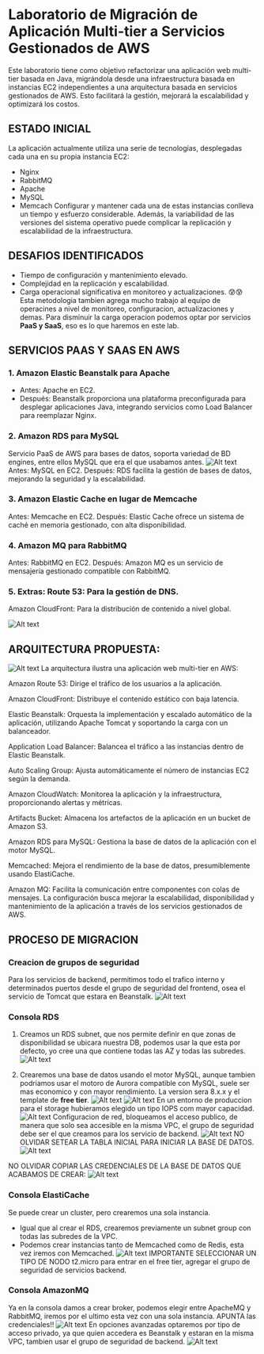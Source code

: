 # Laboratorio de Migración de Aplicación Multi-tier a Servicios Gestionados de AWS

Este laboratorio tiene como objetivo refactorizar una aplicación web multi-tier basada en Java, migrándola desde una infraestructura basada en instancias EC2 independientes a una arquitectura basada en servicios gestionados de AWS. Esto facilitará la gestión, mejorará la escalabilidad y optimizará los costos.

## ESTADO INICIAL
La aplicación actualmente utiliza una serie de tecnologías, desplegadas cada una en su propia instancia EC2:
- Nginx
- RabbitMQ
- Apache
- MySQL
- Memcach
Configurar y mantener cada una de estas instancias conlleva un tiempo y esfuerzo considerable. Además, la variabilidad de las versiones del sistema operativo puede complicar la replicación y escalabilidad de la infraestructura.

## DESAFIOS IDENTIFICADOS
- Tiempo de configuración y mantenimiento elevado.
- Complejidad en la replicación y escalabilidad.
- Carga operacional significativa en monitoreo y actualizaciones.
😰😰 Esta metodologia tambien agrega mucho trabajo al equipo de operacines a nivel de monitoreo, configuracion, actualizaciones y demas. Para disminuir la carga operacion podemos optar por servicios **PaaS y SaaS**, eso es lo que haremos en este lab.


## SERVICIOS PAAS Y SAAS EN AWS

### 1. Amazon Elastic Beanstalk para Apache
- Antes: Apache en EC2.
- Después: Beanstalk proporciona una plataforma preconfigurada para desplegar aplicaciones Java, integrando servicios como Load Balancer para reemplazar Nginx.

### 2. Amazon RDS para MySQL
Servicio PaaS de AWS para bases de datos, soporta variedad de BD engines, entre ellos MySQL que era el que usabamos antes.
![Alt text](image.png)
Antes: MySQL en EC2.
Después: RDS facilita la gestión de bases de datos, mejorando la seguridad y la escalabilidad.

### 3. Amazon Elastic Cache en lugar de Memcache
Antes: Memcache en EC2.
Después: Elastic Cache ofrece un sistema de caché en memoria gestionado, con alta disponibilidad.

### 4. Amazon MQ para RabbitMQ
Antes: RabbitMQ en EC2.
Después: Amazon MQ es un servicio de mensajería gestionado compatible con RabbitMQ.

### 5. Extras: Route 53: Para la gestión de DNS.
Amazon CloudFront: Para la distribución de contenido a nivel global.

![Alt text](static/image-1.png)

## ARQUITECTURA PROPUESTA:
![Alt text](static/image-2.png)
La arquitectura ilustra una aplicación web multi-tier en AWS:

Amazon Route 53: Dirige el tráfico de los usuarios a la aplicación.

Amazon CloudFront: Distribuye el contenido estático con baja latencia.

Elastic Beanstalk: Orquesta la implementación y escalado automático de la aplicación, utilizando Apache Tomcat y soportando la carga con un balanceador.

Application Load Balancer: Balancea el tráfico a las instancias dentro de Elastic Beanstalk.

Auto Scaling Group: Ajusta automáticamente el número de instancias EC2 según la demanda.

Amazon CloudWatch: Monitorea la aplicación y la infraestructura, proporcionando alertas y métricas.

Artifacts Bucket: Almacena los artefactos de la aplicación en un bucket de Amazon S3.

Amazon RDS para MySQL: Gestiona la base de datos de la aplicación con el motor MySQL.

Memcached: Mejora el rendimiento de la base de datos, presumiblemente usando ElastiCache.

Amazon MQ: Facilita la comunicación entre componentes con colas de mensajes.
La configuración busca mejorar la escalabilidad, disponibilidad y mantenimiento de la aplicación a través de los servicios gestionados de AWS.


## PROCESO DE MIGRACION 
### Creacion de grupos de seguridad
Para los servicios de backend, permitimos todo el trafico interno y determinados puertos desde el grupo de seguridad del frontend, osea el servicio de Tomcat que estara en Beanstalk.
![Alt text](static/image-3.png)


### Consola RDS
1. Creamos un RDS subnet, que nos permite definir en que zonas de disponibilidad se ubicara nuestra DB, podemos usar la que esta por defecto, yo cree una que contiene todas las AZ y todas las subredes.
![Alt text](static/image-4.png)

2. Crearemos una base de datos usando el motor MySQL, aunque tambien podriamos usar el motoro de Aurora compatible con MySQL, suele ser mas economico y con mayor rendimiento.
La version sera 8.x.x y el template de **free tier**. 
![Alt text](static/image-5.png)
![Alt text](static/image-6.png)
En un entorno de produccion para el storage hubieramos elegido un tipo IOPS com mayor capacidad.
![Alt text](static/image-7.png)
Configuracion de red, bloqueamos el acceso publico, de manera que solo sea accesible en la misma VPC, el grupo de seguridad debe ser el que creamos para los servicio de backend.
![Alt text](static/image-8.png)
NO OLVIDAR SETEAR LA TABLA INICIAL PARA INICIAR LA BASE DE DATOS.
![Alt text](<Screenshot 2024-03-24 145750.png>)

NO OLVIDAR COPIAR LAS CREDENCIALES DE LA BASE DE DATOS QUE ACABAMOS DE CREAR:
![Alt text](static/image-9.png)


### Consola ElastiCache
Se puede crear un cluster, pero crearemos una sola instancia.
- Igual que al crear el RDS, crearemos previamente un subnet group con todas las subredes de la VPC.
- Podemos crear instancias tanto de Memcached como de Redis, esta vez iremos con Memcached.
![Alt text](static/image-10.png)
IMPORTANTE SELECCIONAR UN TIPO DE NODO t2.micro para entrar en el free tier, agregar el grupo de seguridad de servicios backend.

### Consola AmazonMQ
Ya en la consola damos a crear broker, podemos elegir entre ApacheMQ y RabbitMQ, iremos por el ultimo esta vez con una sola instancia. APUNTA las credenciales!!
![Alt text](static/image-11.png)
En opciones avanzadas optaremos por tipo de acceso privado, ya que quien accedera es Beanstalk y estaran en la misma VPC, tambien usar el grupo de seguridad de backend.
![Alt text](static/image-13.png)